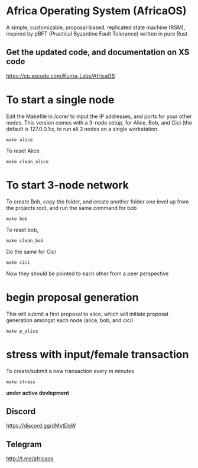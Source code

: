 # Africa Operating System (AfricaOS)
A simple, customizable, proposal-based, replicated state machine (RSM), inspired by pBFT (Practical Byzantine Fault Tolerance) written in pure Rust

## Get the updated code, and documentation on XS code
https://cp.xscode.com/Kunta-Labs/AfricaOS

# To start a single node
Edit the Makefile in /core/ to input the IP addresses, and ports for your other nodes. This version comes with a 3-node setup, for Alice, Bob, and Cici (the default is 127.0.0.1:x, to run all 3 nodes on a single workstation.
```
make alice
```

To reset Alice
```
make clean_alice
```

# To start 3-node network
To create Bob, copy the folder, and create another folder one level up from the projects root, and run the same command for bob
```
make bob
```

To reset bob,
```
make clean_bob
```

Do the same for Cici
```
make cici
```

Now they should be pointed to each other from a peer perspective

# begin proposal generation
This will submit a first proposal to alice, which will initiate proposal generation amongst each node (alice, bob, and cici)
```
make p_alice
```

# stress with input/female transaction
To create/submit a new transaction every m minutes
```
make stress
```

**under active devlopment**

## Discord
https://discord.gg/dMvtDeW

## Telegram
http://t.me/africaos
